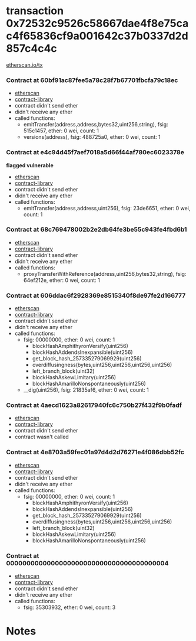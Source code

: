 # transaction 0x72532c9526c58667dae4f8e75cac4f65836cf9a001642c37b0337d2d857c4c4c

[etherscan.io/tx](https://etherscan.io/tx/0x72532c9526c58667dae4f8e75cac4f65836cf9a001642c37b0337d2d857c4c4c)


### Contract at 60bf91ac87fee5a78c28f7b67701fbcfa79c18ec

* [etherscan](https://etherscan.io/address/0x60bf91ac87fee5a78c28f7b67701fbcfa79c18ec)
* [contract-library](https://contract-library.com/contracts/Ethereum/0x60bf91ac87fee5a78c28f7b67701fbcfa79c18ec)
* contract didn't send ether
* didn't receive any ether
* called functions:
    * emitTransfer(address,address,bytes32,uint256,string), fsig: 515c1457, ether: 0 wei, count: 1
    * versions(address), fsig: 488725a0, ether: 0 wei, count: 1


### Contract at e4c94d45f7aef7018a5d66f44af780ec6023378e

**flagged vulnerable**

* [etherscan](https://etherscan.io/address/0xe4c94d45f7aef7018a5d66f44af780ec6023378e)
* [contract-library](https://contract-library.com/contracts/Ethereum/0xe4c94d45f7aef7018a5d66f44af780ec6023378e)
* contract didn't send ether
* didn't receive any ether
* called functions:
    * emitTransfer(address,address,uint256), fsig: 23de6651, ether: 0 wei, count: 1


### Contract at 68c769478002b2e2db64fe3be55c943fe4fbd6b1

* [etherscan](https://etherscan.io/address/0x68c769478002b2e2db64fe3be55c943fe4fbd6b1)
* [contract-library](https://contract-library.com/contracts/Ethereum/0x68c769478002b2e2db64fe3be55c943fe4fbd6b1)
* contract didn't send ether
* didn't receive any ether
* called functions:
    * proxyTransferWithReference(address,uint256,bytes32,string), fsig: 64ef212e, ether: 0 wei, count: 1


### Contract at 606ddac6f2928369e8515340f8de97fe2d166777

* [etherscan](https://etherscan.io/address/0x606ddac6f2928369e8515340f8de97fe2d166777)
* [contract-library](https://contract-library.com/contracts/Ethereum/0x606ddac6f2928369e8515340f8de97fe2d166777)
* contract didn't send ether
* didn't receive any ether
* called functions:
    * fsig: 00000000, ether: 0 wei, count: 1
        * blockHashAmphithyronVersify(uint256)
        * blockHashAddendsInexpansible(uint256)
        * get_block_hash_257335279069929(uint256)
        * overdiffusingness(bytes,uint256,uint256,uint256,uint256)
        * left_branch_block(uint32)
        * blockHashAskewLimitary(uint256)
        * blockHashAmarilloNonspontaneously(uint256)
    * __dig(uint256), fsig: 21835af6, ether: 0 wei, count: 1


### Contract at 4aecd1623a82617940fc6c750b27f432f9b0fadf

* [etherscan](https://etherscan.io/address/0x4aecd1623a82617940fc6c750b27f432f9b0fadf)
* [contract-library](https://contract-library.com/contracts/Ethereum/0x4aecd1623a82617940fc6c750b27f432f9b0fadf)
* contract didn't send ether
* contract wasn't called


### Contract at 4e8703a59fec01a97d4d2d76271e4f086dbb52fc

* [etherscan](https://etherscan.io/address/0x4e8703a59fec01a97d4d2d76271e4f086dbb52fc)
* [contract-library](https://contract-library.com/contracts/Ethereum/0x4e8703a59fec01a97d4d2d76271e4f086dbb52fc)
* contract didn't send ether
* didn't receive any ether
* called functions:
    * fsig: 00000000, ether: 0 wei, count: 1
        * blockHashAmphithyronVersify(uint256)
        * blockHashAddendsInexpansible(uint256)
        * get_block_hash_257335279069929(uint256)
        * overdiffusingness(bytes,uint256,uint256,uint256,uint256)
        * left_branch_block(uint32)
        * blockHashAskewLimitary(uint256)
        * blockHashAmarilloNonspontaneously(uint256)


### Contract at 0000000000000000000000000000000000000004

* [etherscan](https://etherscan.io/address/0x0000000000000000000000000000000000000004)
* [contract-library](https://contract-library.com/contracts/Ethereum/0x0000000000000000000000000000000000000004)
* contract didn't send ether
* didn't receive any ether
* called functions:
    * fsig: 35303932, ether: 0 wei, count: 3

# Notes

